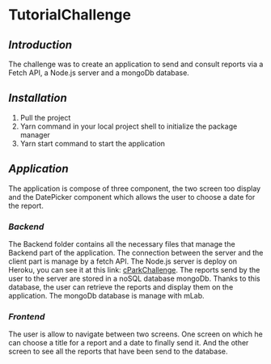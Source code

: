 # TutorialChallenge
## *Introduction*
The challenge was to create an application to send and consult reports via a Fetch API, a Node.js server and a mongoDb database.
## *Installation*
1. Pull the project
2. Yarn command in your local project shell to initialize the package manager
3. Yarn start command to start the application
## *Application*
The application is compose of three component, the two screen too display and the DatePicker component which allows the user to
choose a date for the report. 

### *Backend*
The Backend folder contains all the necessary files that manage the Backend part of the application. 
The connection between the server and the client part is manage by a fetch API. 
The Node.js server is deploy on Heroku, you can see it at this link: [cParkChallenge](https://cparkchallenge.herokuapp.com/report/lat/long).
The reports send by the user to the server are stored in a noSQL database mongoDb. 
Thanks to this database, the user can retrieve the reports and display them on the application.
The mongoDb database is manage with mLab.

### *Frontend*
The user is allow to navigate between two screens. One screen on which he can choose a title for a report and a date to finally
send it. And the other screen to see all the reports that have been send to the database.
